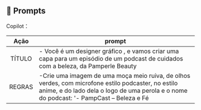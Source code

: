 ## 🧠 Prompts


Copilot：

|   Ação   | prompt                                                                                                                                                                                                                                                                         |
| :------: | ------------------------------------------------------------------------------------------------------------------------------------------------------------------------------------------------------------------------------------------------------------------------------ |
|  TÍTULO  |- Você é um designer gráfico , e vamos criar uma capa para um episódio de um podcast de cuidados com a beleza, da Pamperle Beauty  
|  REGRAS | -Crie uma imagem de uma moça meio ruiva, de olhos verdes, com microfone estilo podcaster, no estilo anime, e do lado dela o logo de uma perola e o nome do podcast: '- PampCast – Beleza e Fé

 
